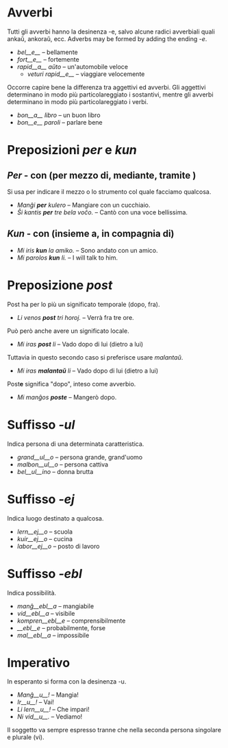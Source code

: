 # Avverbi

Tutti gli avverbi hanno la desinenza -e, salvo alcune radici avverbiali quali ankaŭ, ankoraŭ, ecc.
Adverbs may be formed by adding the ending *-e*.

- *bel__e__*   – bellamente
- *fort__e__*  – fortemente
- *rapid__a__ aŭto*   – un'automobile veloce
	- *veturi rapid__e__*   – viaggiare velocemente
	
Occorre capire bene la differenza tra aggettivi ed avverbi. Gli aggettivi determinano in modo più particolareggiato i sostantivi, mentre gli avverbi determinano in modo più particolareggiato i verbi.

- *bon__a__ libro*   – un buon libro
- *bon__e__ paroli*   – parlare bene

# Preposizioni *per* e *kun*

## *Per* - con (per mezzo di, mediante, tramite	)
Si usa per indicare il mezzo o lo strumento col quale facciamo qualcosa.

- *Manĝi __per__ kulero* – Mangiare con un cucchiaio.
- *Ŝi kantis __per__ tre bela voĉo.* – Cantò con una voce bellissima.
 
## *Kun* - con (insieme a, in compagnia di)        

- *Mi iris __kun__ la amiko.*    – Sono andato con un amico.
- *Mi parolos __kun__ li.*       – I will talk to him.

# Preposizione *post*
Post ha per lo più un significato temporale (dopo, fra).

- *Li venos __post__ tri horoj.* – Verrà fra tre ore.

Può però anche avere un significato locale.

- *Mi iras __post__ li* – Vado dopo di lui (dietro a lui)

Tuttavia in questo secondo caso si preferisce usare *malantaŭ*.

- *Mi iras __malantaŭ__ li* – Vado dopo di lui (dietro a lui)

Post**e** significa "dopo", inteso come avverbio.

- *Mi manĝos __poste__* – Mangerò dopo.

# Suffisso *-ul*

Indica persona di una determinata caratteristica.

- *grand__ul__o*  – persona grande, grand'uomo
- *malbon__ul__o* – persona cattiva
- *bel__ul__ino*  – donna brutta

# Suffisso *-ej*

Indica luogo destinato a qualcosa.

- *lern__ej__o*  – scuola
- *kuir__ej__o*  – cucina
- *labor__ej__o* – posto di lavoro
 

# Suffisso *-ebl*

Indica possibilità.

- *manĝ__ebl__a* – mangiabile
- *vid__ebl__a* – visibile
- *kompren__ebl__e* – comprensibilmente
- *__ebl__e* – probabilmente, forse
- *mal__ebl__a* – impossibile


# Imperativo

In esperanto si forma con la desinenza -u.

- *Manĝ__u__!*   – Mangia!
- *Ir__u__!*   – Vai!
- *Li lern__u__!* – Che impari!
- *Ni vid__u__.*  – Vediamo!
 
Il soggetto va sempre espresso tranne che nella seconda persona singolare e plurale (vi).
